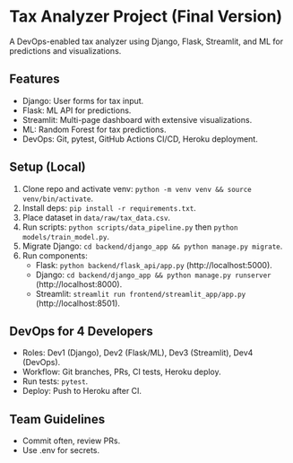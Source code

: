 # Tax Analyzer Project (Final Version)

A DevOps-enabled tax analyzer using Django, Flask, Streamlit, and ML for predictions and visualizations.

## Features
- Django: User forms for tax input.
- Flask: ML API for predictions.
- Streamlit: Multi-page dashboard with extensive visualizations.
- ML: Random Forest for tax predictions.
- DevOps: Git, pytest, GitHub Actions CI/CD, Heroku deployment.

## Setup (Local)
1. Clone repo and activate venv: `python -m venv venv && source venv/bin/activate`.
2. Install deps: `pip install -r requirements.txt`.
3. Place dataset in `data/raw/tax_data.csv`.
4. Run scripts: `python scripts/data_pipeline.py` then `python models/train_model.py`.
5. Migrate Django: `cd backend/django_app && python manage.py migrate`.
6. Run components:
   - Flask: `python backend/flask_api/app.py` (http://localhost:5000).
   - Django: `cd backend/django_app && python manage.py runserver` (http://localhost:8000).
   - Streamlit: `streamlit run frontend/streamlit_app/app.py` (http://localhost:8501).

## DevOps for 4 Developers
- Roles: Dev1 (Django), Dev2 (Flask/ML), Dev3 (Streamlit), Dev4 (DevOps).
- Workflow: Git branches, PRs, CI tests, Heroku deploy.
- Run tests: `pytest`.
- Deploy: Push to Heroku after CI.

## Team Guidelines
- Commit often, review PRs.
- Use .env for secrets.
